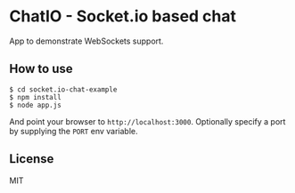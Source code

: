 # ChatIO - Socket.io based chat

App to demonstrate WebSockets support.

## How to use

```
$ cd socket.io-chat-example
$ npm install
$ node app.js
```

And point your browser to `http://localhost:3000`. Optionally specify
a port by supplying the `PORT` env variable.

## License

MIT